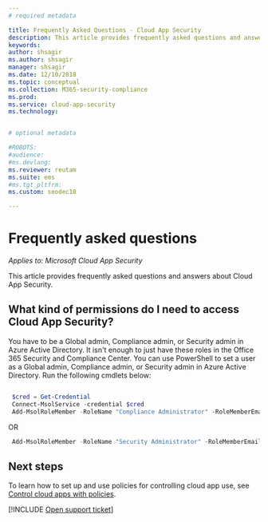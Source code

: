 ```yaml
---
# required metadata

title: Frequently Asked Questions - Cloud App Security
description: This article provides frequently asked questions and answers about Cloud App Security.
keywords:
author: shsagir
ms.author: shsagir
manager: shsagir
ms.date: 12/10/2018
ms.topic: conceptual
ms.collection: M365-security-compliance
ms.prod:
ms.service: cloud-app-security
ms.technology:


# optional metadata

#ROBOTS:
#audience:
#ms.devlang:
ms.reviewer: reutam
ms.suite: ems
#ms.tgt_pltfrm:
ms.custom: seodec18

---
```

# Frequently asked questions

*Applies to: Microsoft Cloud App Security*

This article provides frequently asked questions and answers about Cloud App Security.

## What kind of permissions do I need to access Cloud App Security?

You have to be a Global admin, Compliance admin, or Security admin in Azure Active Directory. It isn't enough to just have these roles in the Office 365 Security and Compliance Center. You can use PowerShell to set a user as a Global admin, Compliance admin, or Security admin in Azure Active Directory. Run the following cmdlets below:

```powershell

 $cred = Get-Credential
 Connect-MsolService -credential $cred
 Add-MsolRoleMember -RoleName "Compliance Administrator" -RoleMemberEmailAddress "XX@XX.XX"
```

 OR

```powershell
 Add-MsolRoleMember -RoleName "Security Administrator" -RoleMemberEmailAddress “XX@XX.XX”
```

## Next steps

To learn how to set up and use policies for controlling cloud app use, see [Control cloud apps with policies](control-cloud-apps-with-policies.md).

[!INCLUDE [Open support ticket](includes/support.md)]
